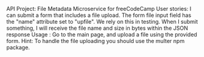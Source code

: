 API Project: File Metadata Microservice for freeCodeCamp
User stories:
I can submit a form that includes a file upload.
The form file input field has the "name" attribute set to "upfile". We rely on this in testing.
When I submit something, I will receive the file name and size in bytes within the JSON response
Usage :
Go to the main page, and upload a file using the provided form.
Hint:
To handle the file uploading you should use the multer npm package.